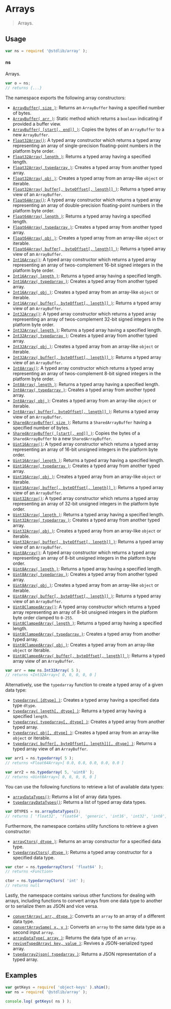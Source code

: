 <!--

@license Apache-2.0

Copyright (c) 2018 The Stdlib Authors.

Licensed under the Apache License, Version 2.0 (the "License");
you may not use this file except in compliance with the License.
You may obtain a copy of the License at

   http://www.apache.org/licenses/LICENSE-2.0

Unless required by applicable law or agreed to in writing, software
distributed under the License is distributed on an "AS IS" BASIS,
WITHOUT WARRANTIES OR CONDITIONS OF ANY KIND, either express or implied.
See the License for the specific language governing permissions and
limitations under the License.

-->

# Arrays

> Arrays.

<section class="usage">

## Usage

```javascript
var ns = require( '@stdlib/array' );
```

#### ns

Arrays.

```javascript
var o = ns;
// returns {...}
```

The namespace exports the following array constructors:

<!-- <toc pattern="+(int*|float*|uint*|*buffer)"> -->

<div class="namespace-toc">

-   <span class="signature">[`ArrayBuffer( size )`][@stdlib/array/buffer]</span><span class="delimiter">: </span><span class="description">
Returns an `ArrayBuffer` having a specified number of bytes.</span>
-   <span class="signature">[`ArrayBuffer( arr )`][@stdlib/array/buffer]</span><span class="delimiter">: </span><span class="description">
Static method which returns a `boolean` indicating if provided a buffer view.</span>
-   <span class="signature">[`ArrayBuffer( [start[, end]] )`][@stdlib/array/buffer]</span><span class="delimiter">: </span><span class="description">
Copies the bytes of an `ArrayBuffer` to a new `ArrayBuffer`.</span>
-   <span class="signature">[`Float32Array()`][@stdlib/array/float32]</span><span class="delimiter">: </span><span class="description">
A typed array constructor which returns a typed array representing an array of single-precision floating-point numbers in the platform byte order.</span>
-   <span class="signature">[`Float32Array( length )`][@stdlib/array/float32]</span><span class="delimiter">: </span><span class="description">
Returns a typed array having a specified length.</span>
-   <span class="signature">[`Float32Array( typedarray )`][@stdlib/array/float32]</span><span class="delimiter">: </span><span class="description">
Creates a typed array from another typed array.</span>
-   <span class="signature">[`Float32Array( obj )`][@stdlib/array/float32]</span><span class="delimiter">: </span><span class="description">
Creates a typed array from an array-like `object` or iterable.</span>
-   <span class="signature">[`Float32Array( buffer[, byteOffset[, length]] )`][@stdlib/array/float32]</span><span class="delimiter">: </span><span class="description">
Returns a typed array view of an `ArrayBuffer`.</span>
-   <span class="signature">[`Float64Array()`][@stdlib/array/float64]</span><span class="delimiter">: </span><span class="description">
A typed array constructor which returns a typed array representing an array of double-precision floating-point numbers in the platform byte order.</span>
-   <span class="signature">[`Float64Array( length )`][@stdlib/array/float64]</span><span class="delimiter">: </span><span class="description">
Returns a typed array having a specified length.</span>
-   <span class="signature">[`Float64Array( typedarray )`][@stdlib/array/float64]</span><span class="delimiter">: </span><span class="description">
Creates a typed array from another typed array.</span>
-   <span class="signature">[`Float64Array( obj )`][@stdlib/array/float64]</span><span class="delimiter">: </span><span class="description">
Creates a typed array from an array-like `object` or iterable.</span>
-   <span class="signature">[`Float64Array( buffer[, byteOffset[, length]] )`][@stdlib/array/float64]</span><span class="delimiter">: </span><span class="description">
Returns a typed array view of an `ArrayBuffer`.</span>
-   <span class="signature">[`Int16Array()`][@stdlib/array/int16]</span><span class="delimiter">: </span><span class="description">
A typed array constructor which returns a typed array representing an array of twos-complement 16-bit signed integers in the platform byte order.</span>
-   <span class="signature">[`Int16Array( length )`][@stdlib/array/int16]</span><span class="delimiter">: </span><span class="description">
Returns a typed array having a specified length.</span>
-   <span class="signature">[`Int16Array( typedarray )`][@stdlib/array/int16]</span><span class="delimiter">: </span><span class="description">
Creates a typed array from another typed array.</span>
-   <span class="signature">[`Int16Array( obj )`][@stdlib/array/int16]</span><span class="delimiter">: </span><span class="description">
Creates a typed array from an array-like `object` or iterable.</span>
-   <span class="signature">[`Int16Array( buffer[, byteOffset[, length]] )`][@stdlib/array/int16]</span><span class="delimiter">: </span><span class="description">
Returns a typed array view of an `ArrayBuffer`.</span>
-   <span class="signature">[`Int32Array()`][@stdlib/array/int32]</span><span class="delimiter">: </span><span class="description">
A typed array constructor which returns a typed array representing an array of twos-complement 32-bit signed integers in the platform byte order.</span>
-   <span class="signature">[`Int32Array( length )`][@stdlib/array/int32]</span><span class="delimiter">: </span><span class="description">
Returns a typed array having a specified length.</span>
-   <span class="signature">[`Int32Array( typedarray )`][@stdlib/array/int32]</span><span class="delimiter">: </span><span class="description">
Creates a typed array from another typed array.</span>
-   <span class="signature">[`Int32Array( obj )`][@stdlib/array/int32]</span><span class="delimiter">: </span><span class="description">
Creates a typed array from an array-like `object` or iterable.</span>
-   <span class="signature">[`Int32Array( buffer[, byteOffset[, length]] )`][@stdlib/array/int32]</span><span class="delimiter">: </span><span class="description">
Returns a typed array view of an `ArrayBuffer`.</span>
-   <span class="signature">[`Int8Array()`][@stdlib/array/int8]</span><span class="delimiter">: </span><span class="description">
A typed array constructor which returns a typed array representing an array of twos-complement 8-bit signed integers in the platform byte order.</span>
-   <span class="signature">[`Int8Array( length )`][@stdlib/array/int8]</span><span class="delimiter">: </span><span class="description">
Returns a typed array having a specified length.</span>
-   <span class="signature">[`Int8Array( typedarray )`][@stdlib/array/int8]</span><span class="delimiter">: </span><span class="description">
Creates a typed array from another typed array.</span>
-   <span class="signature">[`Int8Array( obj )`][@stdlib/array/int8]</span><span class="delimiter">: </span><span class="description">
Creates a typed array from an array-like `object` or iterable.</span>
-   <span class="signature">[`Int8Array( buffer[, byteOffset[, length]] )`][@stdlib/array/int8]</span><span class="delimiter">: </span><span class="description">
Returns a typed array view of an `ArrayBuffer`.</span>
-   <span class="signature">[`SharedArrayBuffer( size )`][@stdlib/array/shared-buffer]</span><span class="delimiter">: </span><span class="description">
Returns a `SharedArrayBuffer` having a specified number of bytes.</span>
-   <span class="signature">[`SharedArrayBuffer( [start[, end]] )`][@stdlib/array/shared-buffer]</span><span class="delimiter">: </span><span class="description">
Copies the bytes of a `SharedArrayBuffer` to a new `SharedArrayBuffer`.</span>
-   <span class="signature">[`Uint16Array()`][@stdlib/array/uint16]</span><span class="delimiter">: </span><span class="description">
A typed array constructor which returns a typed array representing an array of 16-bit unsigned integers in the platform byte order.</span>
-   <span class="signature">[`Uint16Array( length )`][@stdlib/array/uint16]</span><span class="delimiter">: </span><span class="description">
Returns a typed array having a specified length.</span>
-   <span class="signature">[`Uint16Array( typedarray )`][@stdlib/array/uint16]</span><span class="delimiter">: </span><span class="description">
Creates a typed array from another typed array.</span>
-   <span class="signature">[`Uint16Array( obj )`][@stdlib/array/uint16]</span><span class="delimiter">: </span><span class="description">
Creates a typed array from an array-like `object` or iterable.</span>
-   <span class="signature">[`Uint16Array( buffer[, byteOffset[, length]] )`][@stdlib/array/uint16]</span><span class="delimiter">: </span><span class="description">
Returns a typed array view of an `ArrayBuffer`.</span>
-   <span class="signature">[`Uint32Array()`][@stdlib/array/uint32]</span><span class="delimiter">: </span><span class="description">
A typed array constructor which returns a typed array representing an array of 32-bit unsigned integers in the platform byte order.</span>
-   <span class="signature">[`Uint32Array( length )`][@stdlib/array/uint32]</span><span class="delimiter">: </span><span class="description">
Returns a typed array having a specified length.</span>
-   <span class="signature">[`Uint32Array( typedarray )`][@stdlib/array/uint32]</span><span class="delimiter">: </span><span class="description">
Creates a typed array from another typed array.</span>
-   <span class="signature">[`Uint32Array( obj )`][@stdlib/array/uint32]</span><span class="delimiter">: </span><span class="description">
Creates a typed array from an array-like `object` or iterable.</span>
-   <span class="signature">[`Uint32Array( buffer[, byteOffset[, length]] )`][@stdlib/array/uint32]</span><span class="delimiter">: </span><span class="description">
Returns a typed array view of an `ArrayBuffer`.</span>
-   <span class="signature">[`Uint8Array()`][@stdlib/array/uint8]</span><span class="delimiter">: </span><span class="description">
A typed array constructor which returns a typed array representing an array of 8-bit unsigned integers in the platform byte order.</span>
-   <span class="signature">[`Uint8Array( length )`][@stdlib/array/uint8]</span><span class="delimiter">: </span><span class="description">
Returns a typed array having a specified length.</span>
-   <span class="signature">[`Uint8Array( typedarray )`][@stdlib/array/uint8]</span><span class="delimiter">: </span><span class="description">
Creates a typed array from another typed array.</span>
-   <span class="signature">[`Uint8Array( obj )`][@stdlib/array/uint8]</span><span class="delimiter">: </span><span class="description">
Creates a typed array from an array-like `object` or iterable.</span>
-   <span class="signature">[`Uint8Array( buffer[, byteOffset[, length]] )`][@stdlib/array/uint8]</span><span class="delimiter">: </span><span class="description">
Returns a typed array view of an `ArrayBuffer`.</span>
-   <span class="signature">[`Uint8ClampedArray()`][@stdlib/array/uint8c]</span><span class="delimiter">: </span><span class="description">
A typed array constructor which returns a typed array representing an array of 8-bit unsigned integers in the platform byte order clamped to `0-255`.</span>
-   <span class="signature">[`Uint8ClampedArray( length )`][@stdlib/array/uint8c]</span><span class="delimiter">: </span><span class="description">
Returns a typed array having a specified length.</span>
-   <span class="signature">[`Uint8ClampedArray( typedarray )`][@stdlib/array/uint8c]</span><span class="delimiter">: </span><span class="description">
Creates a typed array from another typed array.</span>
-   <span class="signature">[`Uint8ClampedArray( obj )`][@stdlib/array/uint8c]</span><span class="delimiter">: </span><span class="description">
Creates a typed array from an array-like `object` or iterable.</span>
-   <span class="signature">[`Uint8ClampedArray( buffer[, byteOffset[, length]] )`][@stdlib/array/uint8c]</span><span class="delimiter">: </span><span class="description">
Returns a typed array view of an `ArrayBuffer`.</span>

</div>

<!-- </toc> -->

```javascript
var arr = new ns.Int32Array( 5 );
// returns <Int32Array>[ 0, 0, 0, 0, 0 ]
```

Alternatively, use the `typedarray` function to create a typed array of a given data type:

<!-- <toc pattern="typed"> -->

<div class="namespace-toc">

-   <span class="signature">[`typedarray( [dtype] )`][@stdlib/array/typed]</span><span class="delimiter">: </span><span class="description">
Creates a typed array having a specified data type `dtype`.</span>
-   <span class="signature">[`typedarray( length[, dtype] )`][@stdlib/array/typed]</span><span class="delimiter">: </span><span class="description">
Returns a typed array having a specified `length`.</span>
-   <span class="signature">[`typedarray( typedarray[, dtype] )`][@stdlib/array/typed]</span><span class="delimiter">: </span><span class="description">
Creates a typed array from another typed array.</span>
-   <span class="signature">[`typedarray( obj[, dtype] )`][@stdlib/array/typed]</span><span class="delimiter">: </span><span class="description">
Creates a typed array from an array-like `object` or iterable.</span>
-   <span class="signature">[`typedarray( buffer[, byteOffset[, length]][, dtype] )`][@stdlib/array/typed]</span><span class="delimiter">: </span><span class="description">
Returns a typed array view of an `ArrayBuffer`.</span>

</div>

<!-- </toc> -->

```javascript
var arr1 = ns.typedarray( 5 );
// returns <Float64Array>[ 0.0, 0.0, 0.0, 0.0, 0.0 ]

var arr2 = ns.typedarray( 5, 'uint8' );
// returns <Uint8Array>[ 0, 0, 0, 0, 0 ]
```

You can use the following functions to retrieve a list of available data types:

<!-- <toc pattern="*dtypes"> -->

<div class="namespace-toc">

-   <span class="signature">[`arrayDataTypes()`][@stdlib/array/dtypes]</span><span class="delimiter">: </span><span class="description">
Returns a list of array data types.</span>
-   <span class="signature">[`typedarrayDataTypes()`][@stdlib/array/typed-dtypes]</span><span class="delimiter">: </span><span class="description">
Returns a list of typed array data types.</span>

</div>

<!-- </toc> -->

```javascript
var DTYPES = ns.arrayDataTypes();
// returns [ 'float32', 'float64', 'generic', 'int16', 'int32', 'int8', 'uint16', 'uint32', 'uint8', 'uint8c' ]
```

Furthermore, the namespace contains utility functions to retrieve a given constructor:

<!-- <toc keywords="+constructors,+constructor"> -->

<div class="namespace-toc">

-   <span class="signature">[`arrayCtors( dtype )`][@stdlib/array/ctors]</span><span class="delimiter">: </span><span class="description">
Returns an array constructor for a specified data type.</span>
-   <span class="signature">[`typedarrayCtors( dtype )`][@stdlib/array/typed-ctors]</span><span class="delimiter">: </span><span class="description">
Returns a typed array constructor for a specified data type.</span>

</div>

<!-- </toc> -->

```javascript
var ctor = ns.typedarrayCtors( 'float64' );
// returns <Function>

ctor = ns.typedarrayCtors( 'int' );
// returns null
```

Lastly, the namespace contains various other functions for dealing with arrays, including functions to convert arrays from one data type to another or to serialize them as JSON and vice versa.

<!-- <toc ignore="+(int*|float*|uint*|*buffer)" ignore="typed" ignore="*dtypes" keywords="-constructors,-constructor"> -->

<div class="namespace-toc">

-   <span class="signature">[`convertArray( arr, dtype )`][@stdlib/array/convert]</span><span class="delimiter">: </span><span class="description">
Converts an `array` to an array of a different data type.</span>
-   <span class="signature">[`convertArraySame( x, y )`][@stdlib/array/convert-same]</span><span class="delimiter">: </span><span class="description">
Converts an `array` to the same data type as a second input `array`.</span>
-   <span class="signature">[`arrayDataType( array )`][@stdlib/array/dtype]</span><span class="delimiter">: </span><span class="description">
Returns the data type of an `array`.</span>
-   <span class="signature">[`reviveTypedArray( key, value )`][@stdlib/array/reviver]</span><span class="delimiter">: </span><span class="description">
Revives a JSON-serialized typed array.</span>
-   <span class="signature">[`typedarray2json( typedarray )`][@stdlib/array/to-json]</span><span class="delimiter">: </span><span class="description">
Returns a JSON representation of a typed array.</span>

</div>

<!-- </toc> -->

</section>

<!-- /.usage -->

<section class="examples">

## Examples

<!-- TODO: better examples -->

<!-- eslint no-undef: "error" -->

```javascript
var getKeys = require( 'object-keys' ).shim();
var ns = require( '@stdlib/array' );

console.log( getKeys( ns ) );
```

</section>

<!-- /.examples -->

<section class="links">

<!-- <toc-links> -->

[@stdlib/array/convert]: https://github.com/stdlib-js/stdlib

[@stdlib/array/convert-same]: https://github.com/stdlib-js/stdlib

[@stdlib/array/dtype]: https://github.com/stdlib-js/stdlib

[@stdlib/array/reviver]: https://github.com/stdlib-js/stdlib

[@stdlib/array/to-json]: https://github.com/stdlib-js/stdlib

[@stdlib/array/ctors]: https://github.com/stdlib-js/stdlib

[@stdlib/array/typed-ctors]: https://github.com/stdlib-js/stdlib

[@stdlib/array/dtypes]: https://github.com/stdlib-js/stdlib

[@stdlib/array/typed-dtypes]: https://github.com/stdlib-js/stdlib

[@stdlib/array/typed]: https://github.com/stdlib-js/stdlib

[@stdlib/array/buffer]: https://github.com/stdlib-js/stdlib

[@stdlib/array/float32]: https://github.com/stdlib-js/stdlib

[@stdlib/array/float64]: https://github.com/stdlib-js/stdlib

[@stdlib/array/int16]: https://github.com/stdlib-js/stdlib

[@stdlib/array/int32]: https://github.com/stdlib-js/stdlib

[@stdlib/array/int8]: https://github.com/stdlib-js/stdlib

[@stdlib/array/shared-buffer]: https://github.com/stdlib-js/stdlib

[@stdlib/array/uint16]: https://github.com/stdlib-js/stdlib

[@stdlib/array/uint32]: https://github.com/stdlib-js/stdlib

[@stdlib/array/uint8]: https://github.com/stdlib-js/stdlib

[@stdlib/array/uint8c]: https://github.com/stdlib-js/stdlib

<!-- </toc-links> -->

</section>

<!-- /.links -->
